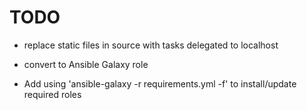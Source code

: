 # TODO

- replace static files in source with tasks delegated to localhost

- convert to Ansible Galaxy role

- Add using 'ansible-galaxy -r requirements.yml -f' to install/update required roles
